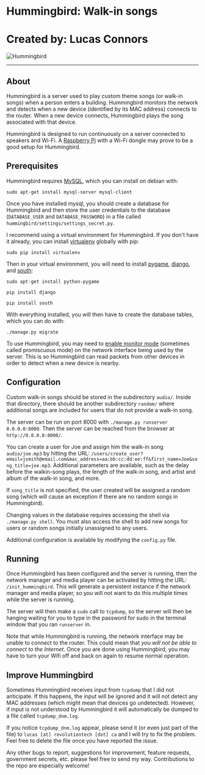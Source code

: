 # Hummingbird: Walk-in songs
# Created by: Lucas Connors

![Hummingbird](http://revolutiontech.bitbucket.org/img/code/hummingbird.png)

***

## About

Hummingbird is a server used to play custom theme songs (or walk-in songs) when a person enters a building. Hummingbird monitors the network and detects when a new device (identified by its MAC address) connects to the router. When a new device connects, Hummingbird plays the song associated with that device.

Hummingbird is designed to run continuously on a server connected to speakers and Wi-Fi. A [Raspberry Pi](http://www.raspberrypi.org/) with a Wi-Fi dongle may prove to be a good setup for Hummingbird.

## Prerequisites

Hummingbird requires [MySQL](http://www.mysql.com/), which you can install on debian with:

`sudo apt-get install mysql-server mysql-client`

Once you have installed mysql, you should create a database for Hummingbird and then store the user credentials to the database (`DATABASE_USER` and `DATABASE_PASSWORD`) in a file called `hummingbird/settings/settings_secret.py`.

I recommend using a virtual environment for Hummingbird. If you don't have it already, you can install [virtualenv](http://virtualenv.readthedocs.org/en/latest/virtualenv.html) globally with pip:

`sudo pip install virtualenv`

Then in your virtual environment, you will need to install [pygame](http://www.pygame.org/wiki/about), [django](https://www.djangoproject.com/), and [south](http://south.readthedocs.org/en/latest/installation.html):

`sudo apt-get install python-pygame`

`pip install django`

`pip install south`

With everything installed, you will then have to create the database tables, which you can do with:

`./manage.py migrate`

To use Hummingbird, you may need to [enable monitor mode](http://wiki.wireshark.org/CaptureSetup/WLAN#Turning_on_monitor_mode) (sometimes called promiscuous mode) on the network interface being used by the server. This is so Hummingbird can read packets from other devices in order to detect when a new device is nearby.

## Configuration

Custom walk-in songs should be stored in the subdirectory `audio/`. Inside that directory, there should be another subdirectory `random/` where additional songs are included for users that do not provide a walk-in song.

The server can be run on port 8000 with `./manage.py runserver 0.0.0.0:8000`. Then the server can be reached from the browser at `http://0.0.0.0:8000/`.

You can create a user for Joe and assign him the walk-in song `audio/joe.mp3` by hitting the URL: `/users/create_user?email=jsmith@email.com&mac_address=aa:bb:cc:dd:ee:ff&first_name=Joe&song_title=joe.mp3`. Additional parameters are available, such as the delay before the walkin-song plays, the length of the walk-in song, and artist and album of the walk-in song, and more.

If `song_title` is not specified, the user created will be assigned a random song (which will cause an exception if there are no random songs in Hummingbird).

Changing values in the database requires accessing the shell via `./manage.py shell`. You must also access the shell to add new songs for users or random songs initially unassigned to any users.

Additional configuration is available by modifying the `config.py` file.

## Running

Once Hummingbird has been configured and the server is running, then the network manager and media player can be activated by hitting the URL: `/init_hummingbird`. This will generate a persistent instance if the network manager and media player, so you will not want to do this multiple times while the server is running.

The server will then make a `sudo` call to `tcpdump`, so the server will then be hanging waiting for you to type in the password for sudo in the terminal window that you ran `runserver` in.

Note that while Hummingbird is running, the network interface may be unable to connect to the router. This could mean that *you will not be able to connect to the Internet*. Once you are done using Hummingbird, you may have to turn your Wifi off and back on again to resume normal operation.

## Improve Hummingbird

Sometimes Hummingbird receives input from `tcpdump` that I did not anticipate. If this happens, the input will be ignored and it will not detect any MAC addresses (which might mean that devices go undetected). However, if input is not understood by Hummingbird it will automatically be dumped to a file called `tcpdump_dnm.log`.

If you notice `tcpdump_dnm.log` appear, please send it (or even just part of the file) to `lucas [at] revolutiontech [dot] ca` and I will try to fix the problem. Feel free to delete the file once you have reported the issue.

Any other bugs to report, suggestions for improvement, feature requests, government secrets, etc. please feel free to send my way. Contributions to the repo are especially welcome!
